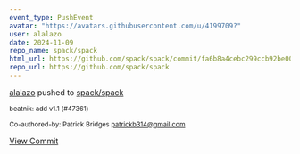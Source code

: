 ```yaml
---
event_type: PushEvent
avatar: "https://avatars.githubusercontent.com/u/4199709?"
user: alalazo
date: 2024-11-09
repo_name: spack/spack
html_url: https://github.com/spack/spack/commit/fa6b8a4cebc299ccb92be004b0db938e16ca8ba4
repo_url: https://github.com/spack/spack
---
```


<a href='https://github.com/alalazo' target='_blank'>alalazo</a> pushed to <a href='https://github.com/spack/spack' target='_blank'>spack/spack</a>

<small>beatnik: add v1.1 (#47361)


Co-authored-by: Patrick Bridges <patrickb314@gmail.com></small>

<a href='https://github.com/spack/spack/commit/fa6b8a4cebc299ccb92be004b0db938e16ca8ba4' target='_blank'>View Commit</a>